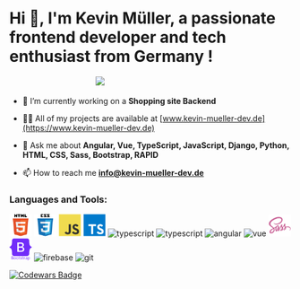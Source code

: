 

  <h1 align="left">Hi 👋, I'm Kevin Müller, a passionate frontend developer and tech enthusiast from Germany !</h1>
  <img align="right" align="top" width="350px" src="https://github.com/KevinMuellerDev/KevinMuellerDev/assets/156241738/f156c49d-085e-4d73-9915-8c866ef8c849">
  <h3 align="left"></h3>
  <br>

  - 🌱 I’m currently working on a **Shopping site Backend**

  - 👨‍💻 All of my projects are available at [www.kevin-mueller-dev.de](https://www.kevin-mueller-dev.de)

  - 💬 Ask me about **Angular, Vue, TypeScript, JavaScript, Django, Python, HTML, CSS, Sass, Bootstrap, RAPID**

  - 📫 How to reach me **info@kevin-mueller-dev.de**

  <h3 align="left">Languages and Tools:</h3>


  <p align="left">
    <img src="https://raw.githubusercontent.com/devicons/devicon/master/icons/html5/html5-original-wordmark.svg" alt="html5" width="40" height="40"/> 
    <img src="https://raw.githubusercontent.com/devicons/devicon/master/icons/css3/css3-original-wordmark.svg" alt="css3" width="40" height="40"/>  
    <img src="https://raw.githubusercontent.com/devicons/devicon/master/icons/javascript/javascript-original.svg" alt="javascript" width="40" height="40"/> 
    <img src="https://raw.githubusercontent.com/devicons/devicon/master/icons/typescript/typescript-original.svg" alt="typescript" width="40" height="40"/>
    <img src="https://img.icons8.com/?size=100&id=13441&format=png&color=000000" alt="typescript" width="40" height="40"/>
    <img src="https://img.icons8.com/?size=100&id=IuuVVwsdTi2v&format=png&color=000000" alt="typescript" width="40" height="40"/>
    <img src="https://angular.io/assets/images/logos/angular/angular.svg" alt="angular" width="40" height="40"/> 
    <img src="https://img.icons8.com/?size=100&id=dzfo6UeXW9h7&format=png&color=000000" alt="vue" width="40" height="40"/> 
    <img src="https://raw.githubusercontent.com/devicons/devicon/master/icons/sass/sass-original.svg" alt="sass" width="40" height="40"/> 
    <img src="https://raw.githubusercontent.com/devicons/devicon/master/icons/bootstrap/bootstrap-plain-wordmark.svg" alt="bootstrap" width="40" height="40"/> 
    <img src="https://www.vectorlogo.zone/logos/firebase/firebase-icon.svg" alt="firebase" width="40" height="40"/> 
    <img src="https://www.vectorlogo.zone/logos/git-scm/git-scm-icon.svg" alt="git" width="40" height="40"/> 
  </p>

  [![Codewars Badge](https://www.codewars.com/users/FenrirDev/badges/large)](https://www.codewars.com/users/FenrirDev)


<!---
KevinMuellerDev/KevinMuellerDev is a ✨ special ✨ repository because its `README.md` (this file) appears on your GitHub profile.
You can click the Preview link to take a look at your changes.
Mate Png vectors by Lovepik.com


![Anurag's GitHub stats](https://github-readme-stats.vercel.app/api?username=kevinmuellerdev&show_icons=true&theme=transparent&hide=prs,stars)
--->


